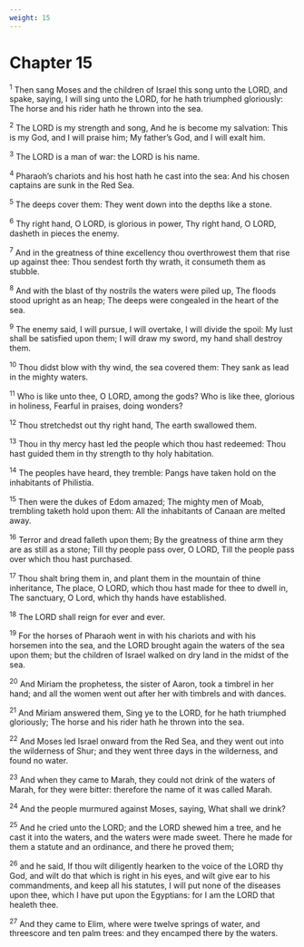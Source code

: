 ```yaml
---
weight: 15
---
```


# Chapter 15

<sup>1</sup> Then sang Moses and the children of Israel this song unto the LORD, and spake, saying, I will sing unto the LORD, for he hath triumphed gloriously: The horse and his rider hath he thrown into the sea. 

<sup>2</sup> The LORD is my strength and song, And he is become my salvation: This is my God, and I will praise him; My father’s God, and I will exalt him. 

<sup>3</sup> The LORD is a man of war: the LORD is his name. 

<sup>4</sup> Pharaoh’s chariots and his host hath he cast into the sea: And his chosen captains are sunk in the Red Sea. 

<sup>5</sup> The deeps cover them: They went down into the depths like a stone. 

<sup>6</sup> Thy right hand, O LORD, is glorious in power, Thy right hand, O LORD, dasheth in pieces the enemy. 

<sup>7</sup> And in the greatness of thine excellency thou overthrowest them that rise up against thee: Thou sendest forth thy wrath, it consumeth them as stubble. 

<sup>8</sup> And with the blast of thy nostrils the waters were piled up, The floods stood upright as an heap; The deeps were congealed in the heart of the sea. 

<sup>9</sup> The enemy said, I will pursue, I will overtake, I will divide the spoil: My lust shall be satisfied upon them; I will draw my sword, my hand shall destroy them. 

<sup>10</sup> Thou didst blow with thy wind, the sea covered them: They sank as lead in the mighty waters. 

<sup>11</sup> Who is like unto thee, O LORD, among the gods? Who is like thee, glorious in holiness, Fearful in praises, doing wonders? 

<sup>12</sup> Thou stretchedst out thy right hand, The earth swallowed them. 

<sup>13</sup> Thou in thy mercy hast led the people which thou hast redeemed: Thou hast guided them in thy strength to thy holy habitation. 

<sup>14</sup> The peoples have heard, they tremble: Pangs have taken hold on the inhabitants of Philistia. 

<sup>15</sup> Then were the dukes of Edom amazed; The mighty men of Moab, trembling taketh hold upon them: All the inhabitants of Canaan are melted away. 

<sup>16</sup> Terror and dread falleth upon them; By the greatness of thine arm they are as still as a stone; Till thy people pass over, O LORD, Till the people pass over which thou hast purchased. 

<sup>17</sup> Thou shalt bring them in, and plant them in the mountain of thine inheritance, The place, O LORD, which thou hast made for thee to dwell in, The sanctuary, O Lord, which thy hands have established. 

<sup>18</sup> The LORD shall reign for ever and ever. 

<sup>19</sup> For the horses of Pharaoh went in with his chariots and with his horsemen into the sea, and the LORD brought again the waters of the sea upon them; but the children of Israel walked on dry land in the midst of the sea. 

<sup>20</sup> And Miriam the prophetess, the sister of Aaron, took a timbrel in her hand; and all the women went out after her with timbrels and with dances. 

<sup>21</sup> And Miriam answered them, Sing ye to the LORD, for he hath triumphed gloriously; The horse and his rider hath he thrown into the sea. 

<sup>22</sup> And Moses led Israel onward from the Red Sea, and they went out into the wilderness of Shur; and they went three days in the wilderness, and found no water. 

<sup>23</sup> And when they came to Marah, they could not drink of the waters of Marah, for they were bitter: therefore the name of it was called Marah. 

<sup>24</sup> And the people murmured against Moses, saying, What shall we drink? 

<sup>25</sup> And he cried unto the LORD; and the LORD shewed him a tree, and he cast it into the waters, and the waters were made sweet. There he made for them a statute and an ordinance, and there he proved them; 

<sup>26</sup> and he said, If thou wilt diligently hearken to the voice of the LORD thy God, and wilt do that which is right in his eyes, and wilt give ear to his commandments, and keep all his statutes, I will put none of the diseases upon thee, which I have put upon the Egyptians: for I am the LORD that healeth thee. 

<sup>27</sup> And they came to Elim, where were twelve springs of water, and threescore and ten palm trees: and they encamped there by the waters. 


